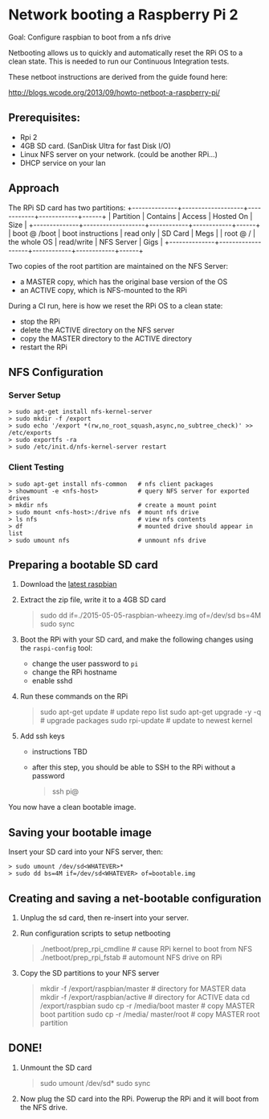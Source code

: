 # Network booting a Raspberry Pi 2

Goal: Configure raspbian to boot from a nfs drive

Netbooting allows us to quickly and automatically reset the RPi OS to a clean
state.  This is needed to run our Continuous Integration tests.

These netboot instructions are derived from the guide found here:

http://blogs.wcode.org/2013/09/howto-netboot-a-raspberry-pi/

## Prerequisites:

- Rpi 2
- 4GB SD card. (SanDisk Ultra for fast Disk I/O)
- Linux NFS server on your network. (could be another RPi...)
- DHCP service on your lan

## Approach

The RPi SD card has two partitions:
+--------------+-------------------+------------+------------+------+
| Partition    | Contains          | Access     | Hosted On  | Size |
+--------------+-------------------+------------+------------+------+
| boot @ /boot | boot instructions | read only  | SD Card    | Megs |
| root @ /     | the whole OS      | read/write | NFS Server | Gigs |
+--------------+-------------------+------------+------------+------+

Two copies of the root partition are maintained on the NFS Server:
- a MASTER copy, which has the original base version of the OS
- an ACTIVE copy, which is NFS-mounted to the RPi

During a CI run, here is how we reset the RPi OS to a clean state:
- stop the RPi
- delete the ACTIVE directory on the NFS server
- copy the MASTER directory to the ACTIVE directory
- restart the RPi

## NFS Configuration

### Server Setup

    > sudo apt-get install nfs-kernel-server
    > sudo mkdir -f /export
    > sudo echo '/export *(rw,no_root_squash,async,no_subtree_check)' >> /etc/exports
    > sudo exportfs -ra
    > sudo /etc/init.d/nfs-kernel-server restart

### Client Testing

    > sudo apt-get install nfs-common   # nfs client packages
    > showmount -e <nfs-host>           # query NFS server for exported drives
    > mkdir nfs                         # create a mount point
    > sudo mount <nfs-host>:/drive nfs  # mount nfs drive
    > ls nfs                            # view nfs contents
    > df                                # mounted drive should appear in list
    > sudo umount nfs                   # unmount nfs drive

## Preparing a bootable SD card

1. Download the [latest raspbian](https://www.raspberrypi.org/downloads)

2. Extract the zip file, write it to a 4GB SD card 

    > sudo dd if=./2015-05-05-raspbian-wheezy.img of=/dev/sd<WHATEVER> bs=4M
    > sudo sync

3. Boot the RPi with your SD card, and make the following changes using the
   `raspi-config` tool:

   - change the user password to `pi`
   - change the RPi hostname
   - enable sshd

4. Run these commands on the RPi

    > sudo apt-get update            # update repo list
    > sudo apt-get upgrade -y -q     # upgrade packages
    > sudo rpi-update                # update to newest kernel

5. Add ssh keys 

    - instructions TBD
    - after this step, you should be able to SSH to the RPi without a password

      > ssh pi@<hostname>

You now have a clean bootable image.

## Saving your bootable image

Insert your SD card into your NFS server, then:

    > sudo umount /dev/sd<WHATEVER>*
    > sudo dd bs=4M if=/dev/sd<WHATEVER> of=bootable.img

## Creating and saving a net-bootable configuration

1. Unplug the sd card, then re-insert into your server.

2. Run configuration scripts to setup netbooting

    > ./netboot/prep_rpi_cmdline   # cause RPi kernel to boot from NFS
    > ./netboot/prep_rpi_fstab     # automount NFS drive on RPi

3. Copy the SD partitions to your NFS server

    > mkdir -f /export/raspbian/master    # directory for MASTER data
    > mkdir -f /export/raspbian/active    # directory for ACTIVE data
    > cd /export/raspbian
    > sudo cp -r /media/boot master       # copy MASTER boot partition
    > sudo cp -r /media/<ID> master/root  # copy MASTER root partition

## DONE!

1. Unmount the SD card

    > sudo umount /dev/sd<WHATEVER>*
    > sudo sync

2. Now plug the SD card into the RPi.  Powerup the RPi and it will boot from
   the NFS drive.

